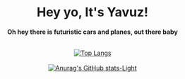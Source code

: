 <style>
  body {
    text-align: center;
  }
</style>
<h1>Hey yo, It's Yavuz!</h1>
<b>Oh hey there is futuristic cars and planes, out there baby</b><br><br>

[![Top Langs](https://github-readme-stats.vercel.app/api/top-langs/?username=noyavuzbey&layout=pie&title_color=ff0051)](https://github.com/anuraghazra/github-readme-stats)<br><br>
[![Anurag's GitHub stats-Light](https://github-readme-stats.vercel.app/api?username=noyavuzbey&show_icons=true&theme=default&title_color=ff0051)](https://github.com/anuraghazra/github-readme-stats)
